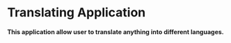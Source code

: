 # Translating Application

#### This application allow user to translate anything into different languages.
